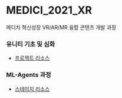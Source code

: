 # MEDICI_2021_XR
메디치 혁신성장 VR/AR/MR 융합 콘텐츠 개발 과정

### 유니티 기초 및 심화
- [프로젝트 리소스](https://github.com/IndieGameMaker/UnityBook)

### ML-Agents 과정
- [스테이지 리소스](https://)
